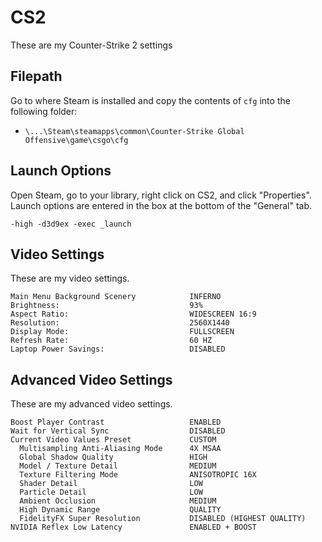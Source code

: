 # CS2
These are my Counter-Strike 2 settings

## Filepath
Go to where Steam is installed and copy the contents of `cfg` into the following folder:

- `\...\Steam\steamapps\common\Counter-Strike Global Offensive\game\csgo\cfg`

## Launch Options
Open Steam, go to your library, right click on CS2, and click "Properties". Launch options are entered in the box at the bottom of the "General" tab.

	-high -d3d9ex -exec _launch

## Video Settings
These are my video settings.

	Main Menu Background Scenery            INFERNO
	Brightness:                             93%
	Aspect Ratio:                           WIDESCREEN 16:9
	Resolution:                             2560X1440
	Display Mode:                           FULLSCREEN
	Refresh Rate:                           60 HZ
	Laptop Power Savings:                   DISABLED

## Advanced Video Settings
These are my advanced video settings.

	Boost Player Contrast                   ENABLED
	Wait for Vertical Sync                  DISABLED
	Current Video Values Preset             CUSTOM
	  Multisampling Anti-Aliasing Mode      4X MSAA
	  Global Shadow Quality                 HIGH
	  Model / Texture Detail                MEDIUM
	  Texture Filtering Mode                ANISOTROPIC 16X
	  Shader Detail                         LOW
	  Particle Detail                       LOW
	  Ambient Occlusion                     MEDIUM
	  High Dynamic Range                    QUALITY
	  FidelityFX Super Resolution           DISABLED (HIGHEST QUALITY)
	NVIDIA Reflex Low Latency               ENABLED + BOOST
